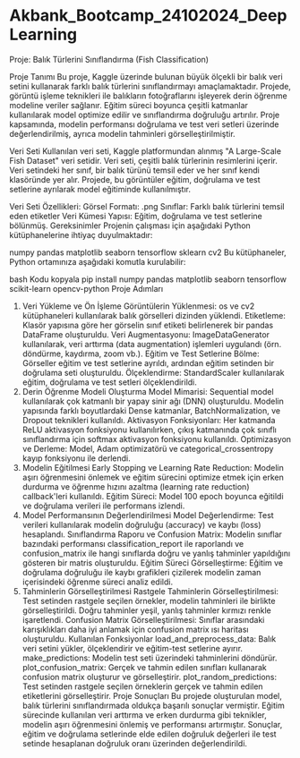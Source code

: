 # Akbank_Bootcamp_24102024_DeepLearning


Proje: Balık Türlerini Sınıflandırma (Fish Classification)

Proje Tanımı
Bu proje, Kaggle üzerinde bulunan büyük ölçekli bir balık veri setini kullanarak farklı balık türlerini sınıflandırmayı amaçlamaktadır. Projede, görüntü işleme teknikleri ile balıkların fotoğraflarını işleyerek derin öğrenme modeline veriler sağlanır. Eğitim süreci boyunca çeşitli katmanlar kullanılarak model optimize edilir ve sınıflandırma doğruluğu artırılır. Proje kapsamında, modelin performansı doğrulama ve test veri setleri üzerinde değerlendirilmiş, ayrıca modelin tahminleri görselleştirilmiştir.

Veri Seti
Kullanılan veri seti, Kaggle platformundan alınmış "A Large-Scale Fish Dataset" veri setidir. Veri seti, çeşitli balık türlerinin resimlerini içerir. Veri setindeki her sınıf, bir balık türünü temsil eder ve her sınıf kendi klasöründe yer alır. Projede, bu görüntüler eğitim, doğrulama ve test setlerine ayrılarak model eğitiminde kullanılmıştır.

Veri Seti Özellikleri:
Görsel Formatı: .png
Sınıflar: Farklı balık türlerini temsil eden etiketler
Veri Kümesi Yapısı: Eğitim, doğrulama ve test setlerine bölünmüş.
Gereksinimler
Projenin çalışması için aşağıdaki Python kütüphanelerine ihtiyaç duyulmaktadır:

numpy
pandas
matplotlib
seaborn
tensorflow
sklearn
cv2
Bu kütüphaneler, Python ortamınıza aşağıdaki komutla kurulabilir:

bash
Kodu kopyala
pip install numpy pandas matplotlib seaborn tensorflow scikit-learn opencv-python
Proje Adımları
1. Veri Yükleme ve Ön İşleme
Görüntülerin Yüklenmesi: os ve cv2 kütüphaneleri kullanılarak balık görselleri dizinden yüklendi.
Etiketleme: Klasör yapısına göre her görselin sınıf etiketi belirlenerek bir pandas DataFrame oluşturuldu.
Veri Augmentasyonu: ImageDataGenerator kullanılarak, veri arttırma (data augmentation) işlemleri uygulandı (örn. döndürme, kaydırma, zoom vb.).
Eğitim ve Test Setlerine Bölme: Görseller eğitim ve test setlerine ayrıldı, ardından eğitim setinden bir doğrulama seti oluşturuldu.
Ölçeklendirme: StandardScaler kullanılarak eğitim, doğrulama ve test setleri ölçeklendirildi.
2. Derin Öğrenme Modeli Oluşturma
Model Mimarisi: Sequential model kullanılarak çok katmanlı bir yapay sinir ağı (DNN) oluşturuldu. Modelin yapısında farklı boyutlardaki Dense katmanlar, BatchNormalization, ve Dropout teknikleri kullanıldı.
Aktivasyon Fonksiyonları: Her katmanda ReLU aktivasyon fonksiyonu kullanılırken, çıkış katmanında çok sınıflı sınıflandırma için softmax aktivasyon fonksiyonu kullanıldı.
Optimizasyon ve Derleme: Model, Adam optimizatörü ve categorical_crossentropy kayıp fonksiyonu ile derlendi.
3. Modelin Eğitilmesi
Early Stopping ve Learning Rate Reduction: Modelin aşırı öğrenmesini önlemek ve eğitim sürecini optimize etmek için erken durdurma ve öğrenme hızını azaltma (learning rate reduction) callback'leri kullanıldı.
Eğitim Süreci: Model 100 epoch boyunca eğitildi ve doğrulama verileri ile performans izlendi.
4. Model Performansının Değerlendirilmesi
Model Değerlendirme: Test verileri kullanılarak modelin doğruluğu (accuracy) ve kaybı (loss) hesaplandı.
Sınıflandırma Raporu ve Confusion Matrix: Modelin sınıflar bazındaki performansı classification_report ile raporlandı ve confusion_matrix ile hangi sınıflarda doğru ve yanlış tahminler yapıldığını gösteren bir matris oluşturuldu.
Eğitim Süreci Görselleştirme: Eğitim ve doğrulama doğruluğu ile kaybı grafikleri çizilerek modelin zaman içerisindeki öğrenme süreci analiz edildi.
5. Tahminlerin Görselleştirilmesi
Rastgele Tahminlerin Görselleştirilmesi: Test setinden rastgele seçilen örnekler, modelin tahminleri ile birlikte görselleştirildi. Doğru tahminler yeşil, yanlış tahminler kırmızı renkle işaretlendi.
Confusion Matrix Görselleştirilmesi: Sınıflar arasındaki karışıklıkları daha iyi anlamak için confusion matrix ısı haritası oluşturuldu.
Kullanılan Fonksiyonlar
load_and_preprocess_data: Balık veri setini yükler, ölçeklendirir ve eğitim-test setlerine ayırır.
make_predictions: Modelin test seti üzerindeki tahminlerini döndürür.
plot_confusion_matrix: Gerçek ve tahmin edilen sınıfları kullanarak confusion matrix oluşturur ve görselleştirir.
plot_random_predictions: Test setinden rastgele seçilen örneklerin gerçek ve tahmin edilen etiketlerini görselleştirir.
Proje Sonuçları
Bu projede oluşturulan model, balık türlerini sınıflandırmada oldukça başarılı sonuçlar vermiştir. Eğitim sürecinde kullanılan veri arttırma ve erken durdurma gibi teknikler, modelin aşırı öğrenmesini önlemiş ve performansı artırmıştır. Sonuçlar, eğitim ve doğrulama setlerinde elde edilen doğruluk değerleri ile test setinde hesaplanan doğruluk oranı üzerinden değerlendirildi.
